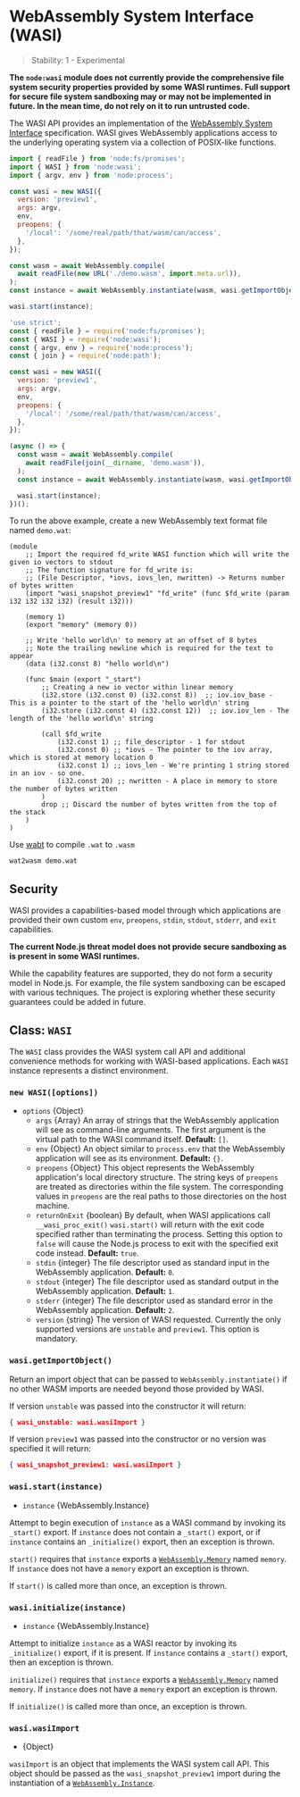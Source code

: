 # WebAssembly System Interface (WASI)

<!--introduced_in=v12.16.0-->

> Stability: 1 - Experimental

<strong class="critical">The `node:wasi` module does not currently provide the
comprehensive file system security properties provided by some WASI runtimes.
Full support for secure file system sandboxing may or may not be implemented in
future. In the mean time, do not rely on it to run untrusted code. </strong>

<!-- source_link=lib/wasi.js -->

The WASI API provides an implementation of the [WebAssembly System Interface][]
specification. WASI gives WebAssembly applications access to the underlying
operating system via a collection of POSIX-like functions.

```mjs
import { readFile } from 'node:fs/promises';
import { WASI } from 'node:wasi';
import { argv, env } from 'node:process';

const wasi = new WASI({
  version: 'preview1',
  args: argv,
  env,
  preopens: {
    '/local': '/some/real/path/that/wasm/can/access',
  },
});

const wasm = await WebAssembly.compile(
  await readFile(new URL('./demo.wasm', import.meta.url)),
);
const instance = await WebAssembly.instantiate(wasm, wasi.getImportObject());

wasi.start(instance);
```

```cjs
'use strict';
const { readFile } = require('node:fs/promises');
const { WASI } = require('node:wasi');
const { argv, env } = require('node:process');
const { join } = require('node:path');

const wasi = new WASI({
  version: 'preview1',
  args: argv,
  env,
  preopens: {
    '/local': '/some/real/path/that/wasm/can/access',
  },
});

(async () => {
  const wasm = await WebAssembly.compile(
    await readFile(join(__dirname, 'demo.wasm')),
  );
  const instance = await WebAssembly.instantiate(wasm, wasi.getImportObject());

  wasi.start(instance);
})();
```

To run the above example, create a new WebAssembly text format file named
`demo.wat`:

```text
(module
    ;; Import the required fd_write WASI function which will write the given io vectors to stdout
    ;; The function signature for fd_write is:
    ;; (File Descriptor, *iovs, iovs_len, nwritten) -> Returns number of bytes written
    (import "wasi_snapshot_preview1" "fd_write" (func $fd_write (param i32 i32 i32 i32) (result i32)))

    (memory 1)
    (export "memory" (memory 0))

    ;; Write 'hello world\n' to memory at an offset of 8 bytes
    ;; Note the trailing newline which is required for the text to appear
    (data (i32.const 8) "hello world\n")

    (func $main (export "_start")
        ;; Creating a new io vector within linear memory
        (i32.store (i32.const 0) (i32.const 8))  ;; iov.iov_base - This is a pointer to the start of the 'hello world\n' string
        (i32.store (i32.const 4) (i32.const 12))  ;; iov.iov_len - The length of the 'hello world\n' string

        (call $fd_write
            (i32.const 1) ;; file_descriptor - 1 for stdout
            (i32.const 0) ;; *iovs - The pointer to the iov array, which is stored at memory location 0
            (i32.const 1) ;; iovs_len - We're printing 1 string stored in an iov - so one.
            (i32.const 20) ;; nwritten - A place in memory to store the number of bytes written
        )
        drop ;; Discard the number of bytes written from the top of the stack
    )
)
```

Use [wabt](https://github.com/WebAssembly/wabt) to compile `.wat` to `.wasm`

```bash
wat2wasm demo.wat
```

## Security

<!-- YAML
added:
  - v21.2.0
  - v20.11.0
changes:
  - version:
    - v21.2.0
    - v20.11.0
    pr-url: https://github.com/nodejs/node/pull/50396
    description: Clarify WASI security properties.
-->

WASI provides a capabilities-based model through which applications are provided
their own custom `env`, `preopens`, `stdin`, `stdout`, `stderr`, and `exit`
capabilities.

**The current Node.js threat model does not provide secure sandboxing as is
present in some WASI runtimes.**

While the capability features are supported, they do not form a security model
in Node.js. For example, the file system sandboxing can be escaped with various
techniques. The project is exploring whether these security guarantees could be
added in future.

## Class: `WASI`

<!-- YAML
added:
 - v13.3.0
 - v12.16.0
-->

The `WASI` class provides the WASI system call API and additional convenience
methods for working with WASI-based applications. Each `WASI` instance
represents a distinct environment.

### `new WASI([options])`

<!-- YAML
added:
 - v13.3.0
 - v12.16.0
changes:
 - version: v20.1.0
   pr-url: https://github.com/nodejs/node/pull/47390
   description: default value of returnOnExit changed to true.
 - version: v20.0.0
   pr-url: https://github.com/nodejs/node/pull/47391
   description: The version option is now required and has no default value.
 - version: v19.8.0
   pr-url: https://github.com/nodejs/node/pull/46469
   description: version field added to options.
-->

* `options` {Object}
  * `args` {Array} An array of strings that the WebAssembly application will
    see as command-line arguments. The first argument is the virtual path to the
    WASI command itself. **Default:** `[]`.
  * `env` {Object} An object similar to `process.env` that the WebAssembly
    application will see as its environment. **Default:** `{}`.
  * `preopens` {Object} This object represents the WebAssembly application's
    local directory structure. The string keys of `preopens` are treated as
    directories within the file system. The corresponding values in `preopens`
    are the real paths to those directories on the host machine.
  * `returnOnExit` {boolean} By default, when WASI applications call
    `__wasi_proc_exit()`  `wasi.start()` will return with the exit code
    specified rather than terminating the process. Setting this option to
    `false` will cause the Node.js process to exit with the specified
    exit code instead.  **Default:** `true`.
  * `stdin` {integer} The file descriptor used as standard input in the
    WebAssembly application. **Default:** `0`.
  * `stdout` {integer} The file descriptor used as standard output in the
    WebAssembly application. **Default:** `1`.
  * `stderr` {integer} The file descriptor used as standard error in the
    WebAssembly application. **Default:** `2`.
  * `version` {string} The version of WASI requested. Currently the only
    supported versions are `unstable` and `preview1`. This option is
    mandatory.

### `wasi.getImportObject()`

<!-- YAML
added: v19.8.0
-->

Return an import object that can be passed to `WebAssembly.instantiate()` if
no other WASM imports are needed beyond those provided by WASI.

If version `unstable` was passed into the constructor it will return:

```json
{ wasi_unstable: wasi.wasiImport }
```

If version `preview1` was passed into the constructor or no version was
specified it will return:

```json
{ wasi_snapshot_preview1: wasi.wasiImport }
```

### `wasi.start(instance)`

<!-- YAML
added:
 - v13.3.0
 - v12.16.0
-->

* `instance` {WebAssembly.Instance}

Attempt to begin execution of `instance` as a WASI command by invoking its
`_start()` export. If `instance` does not contain a `_start()` export, or if
`instance` contains an `_initialize()` export, then an exception is thrown.

`start()` requires that `instance` exports a [`WebAssembly.Memory`][] named
`memory`. If `instance` does not have a `memory` export an exception is thrown.

If `start()` is called more than once, an exception is thrown.

### `wasi.initialize(instance)`

<!-- YAML
added:
 - v14.6.0
 - v12.19.0
-->

* `instance` {WebAssembly.Instance}

Attempt to initialize `instance` as a WASI reactor by invoking its
`_initialize()` export, if it is present. If `instance` contains a `_start()`
export, then an exception is thrown.

`initialize()` requires that `instance` exports a [`WebAssembly.Memory`][] named
`memory`. If `instance` does not have a `memory` export an exception is thrown.

If `initialize()` is called more than once, an exception is thrown.

### `wasi.wasiImport`

<!-- YAML
added:
 - v13.3.0
 - v12.16.0
-->

* {Object}

`wasiImport` is an object that implements the WASI system call API. This object
should be passed as the `wasi_snapshot_preview1` import during the instantiation
of a [`WebAssembly.Instance`][].

[WebAssembly System Interface]: https://wasi.dev/
[`WebAssembly.Instance`]: https://developer.mozilla.org/Web/JavaScript/Reference/Global_Objects/WebAssembly/Instance
[`WebAssembly.Memory`]: https://developer.mozilla.org/Web/JavaScript/Reference/Global_Objects/WebAssembly/Memory
